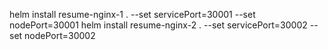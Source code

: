 
helm install resume-nginx-1 . --set servicePort=30001 --set nodePort=30001
helm install resume-nginx-2 . --set servicePort=30002 --set nodePort=30002